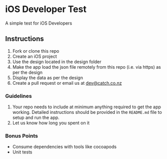 # iOS Developer Test

A simple test for iOS Developers

## Instructions

1. Fork or clone this repo
2. Create an iOS project
3. Use the design located in the design folder
4. Make the app load the json file remotely from this repo (i.e. via https) as per the design
5. Display the data as per the design
6. Create a pull request or email us at dev@catch.co.nz

### Guidelines

1. Your repo needs to include at minimum anything required to get the app working.  Detailed instructions should be provided in the `README.md` file to setup and run the app.
2. Let us know how long you spent on it

### Bonus Points

* Consume dependencies with tools like cocoapods
* Unit tests
